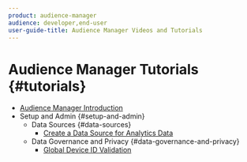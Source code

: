 ```yaml
---
product: audience-manager
audience: developer,end-user
user-guide-title: Audience Manager Videos and Tutorials
---
```


# Audience Manager Tutorials {#tutorials}

+ [Audience Manager Introduction](introduction.md)
+ Setup and Admin {#setup-and-admin}
  + Data Sources {#data-sources}
    + [Create a Data Source for Analytics Data](create-a-data-source-for-analytics-data.md)
  + Data Governance and Privacy {#data-governance-and-privacy}
    + [Global Device ID Validation](global-device-id-validation.md)

